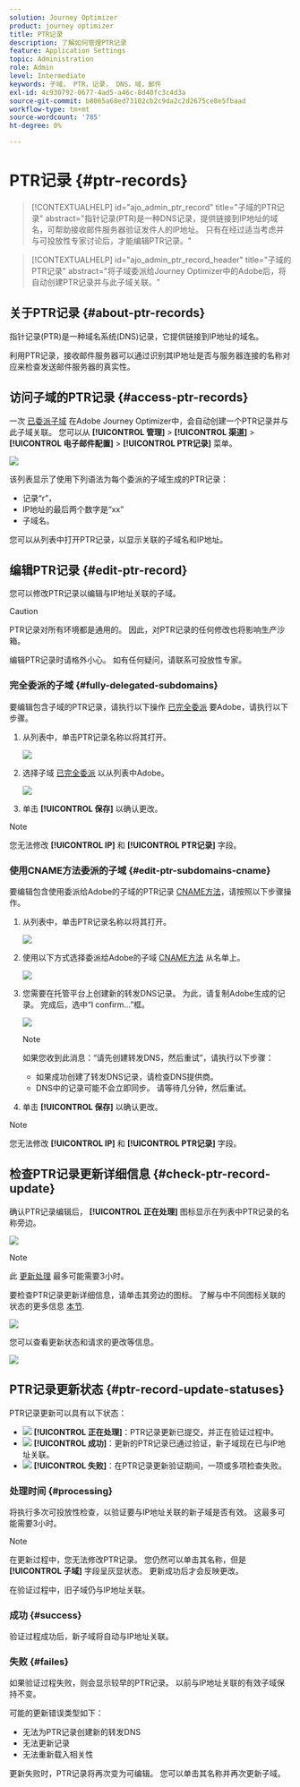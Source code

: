 ```yaml
---
solution: Journey Optimizer
product: journey optimizer
title: PTR记录
description: 了解如何管理PTR记录
feature: Application Settings
topic: Administration
role: Admin
level: Intermediate
keywords: 子域， PTR，记录， DNS，域，邮件
exl-id: 4c930792-0677-4ad5-a46c-8d40fc3c4d3a
source-git-commit: b8065a68ed73102cb2c9da2c2d2675ce8e5fbaad
workflow-type: tm+mt
source-wordcount: '785'
ht-degree: 0%

---
```


# PTR记录 {#ptr-records}

>[!CONTEXTUALHELP]
>id="ajo_admin_ptr_record"
>title="子域的PTR记录"
>abstract="指针记录(PTR)是一种DNS记录，提供链接到IP地址的域名，可帮助接收邮件服务器验证发件人的IP地址。 只有在经过适当考虑并与可投放性专家讨论后，才能编辑PTR记录。"

>[!CONTEXTUALHELP]
>id="ajo_admin_ptr_record_header"
>title="子域的PTR记录"
>abstract="将子域委派给Journey Optimizer中的Adobe后，将自动创建PTR记录并与此子域关联。"

## 关于PTR记录 {#about-ptr-records}

指针记录(PTR)是一种域名系统(DNS)记录，它提供链接到IP地址的域名。

利用PTR记录，接收邮件服务器可以通过识别其IP地址是否与服务器连接的名称对应来检查发送邮件服务器的真实性。

## 访问子域的PTR记录 {#access-ptr-records}

一次 [已委派子域](delegate-subdomain.md) 在Adobe Journey Optimizer中，会自动创建一个PTR记录并与此子域关联。 您可以从 **[!UICONTROL 管理]** > **[!UICONTROL 渠道]** > **[!UICONTROL 电子邮件配置]** > **[!UICONTROL PTR记录]** 菜单。

![](assets/ptr-records.png)

该列表显示了使用下列语法为每个委派的子域生成的PTR记录：

* 记录“r”，
* IP地址的最后两个数字是“xx”
* 子域名。

您可以从列表中打开PTR记录，以显示关联的子域名和IP地址。

## 编辑PTR记录 {#edit-ptr-record}

您可以修改PTR记录以编辑与IP地址关联的子域。

>[!CAUTION]
>
>PTR记录对所有环境都是通用的。 因此，对PTR记录的任何修改也将影响生产沙箱。
>
>编辑PTR记录时请格外小心。 如有任何疑问，请联系可投放性专家。

### 完全委派的子域 {#fully-delegated-subdomains}

要编辑包含子域的PTR记录，请执行以下操作 [已完全委派](delegate-subdomain.md#full-subdomain-delegation) 要Adobe，请执行以下步骤。

1. 从列表中，单击PTR记录名称以将其打开。

   ![](assets/ptr-record-select.png)

1. 选择子域 [已完全委派](delegate-subdomain.md#full-subdomain-delegation) 以从列表中Adobe。

   ![](assets/ptr-record-subdomain.png)

1. 单击 **[!UICONTROL 保存]** 以确认更改。

>[!NOTE]
>
>您无法修改 **[!UICONTROL IP]** 和 **[!UICONTROL PTR记录]** 字段。

### 使用CNAME方法委派的子域 {#edit-ptr-subdomains-cname}

要编辑包含使用委派给Adobe的子域的PTR记录 [CNAME方法](delegate-subdomain.md#cname-subdomain-delegation)，请按照以下步骤操作。

1. 从列表中，单击PTR记录名称以将其打开。

   ![](assets/ptr-record-select-cname.png)

1. 使用以下方式选择委派给Adobe的子域 [CNAME方法](delegate-subdomain.md#cname-subdomain-delegation) 从名单上。

   ![](assets/ptr-record-subdomain-cname.png)

1. 您需要在托管平台上创建新的转发DNS记录。 为此，请复制Adobe生成的记录。 完成后，选中“I confirm...”框。

   ![](assets/ptr-record-subdomain-confirm.png)

   >[!NOTE]
   >
   >如果您收到此消息：“请先创建转发DNS，然后重试”，请执行以下步骤：
   >   * 如果成功创建了转发DNS记录，请检查DNS提供商。
   >   * DNS中的记录可能不会立即同步。 请等待几分钟，然后重试。


1. 单击 **[!UICONTROL 保存]** 以确认更改。

>[!NOTE]
>
>您无法修改 **[!UICONTROL IP]** 和 **[!UICONTROL PTR记录]** 字段。

## 检查PTR记录更新详细信息 {#check-ptr-record-update}

确认PTR记录编辑后， **[!UICONTROL 正在处理]** 图标显示在列表中PTR记录的名称旁边。

![](assets/ptr-record-updating.png)

>[!NOTE]
>
>此 [更新处理](#processing) 最多可能需要3小时。

要检查PTR记录更新详细信息，请单击其旁边的图标。 了解与中不同图标关联的状态的更多信息 [本节](#ptr-record-update-statuses).

![](assets/ptr-record-recent-update.png)

您可以查看更新状态和请求的更改等信息。

![](assets/ptr-record-updates.png)

## PTR记录更新状态 {#ptr-record-update-statuses}

PTR记录更新可以具有以下状态：

* ![](assets/do-not-localize/ptr-record-processing.png) **[!UICONTROL 正在处理]**：PTR记录更新已提交，并正在验证过程中。
* ![](assets/do-not-localize/ptr-record-success.png) **[!UICONTROL 成功]**：更新的PTR记录已通过验证，新子域现在已与IP地址关联。
* ![](assets/do-not-localize/ptr-record-failed.png) **[!UICONTROL 失败]**：在PTR记录更新验证期间，一项或多项检查失败。

### 处理时间 {#processing}

将执行多次可投放性检查，以验证要与IP地址关联的新子域是否有效。 这最多可能需要3小时。

>[!NOTE]
>
>在更新过程中，您无法修改PTR记录。 您仍然可以单击其名称，但是 **[!UICONTROL 子域]** 字段呈灰显状态。 更新成功后才会反映更改。

在验证过程中，旧子域仍与IP地址关联。

### 成功 {#success}

验证过程成功后，新子域将自动与IP地址关联。

### 失败 {#failes}

如果验证过程失败，则会显示较早的PTR记录。 以前与IP地址关联的有效子域保持不变。

可能的更新错误类型如下：
* 无法为PTR记录创建新的转发DNS
* 无法更新记录
* 无法重新载入相关性

更新失败时，PTR记录将再次变为可编辑。 您可以单击其名称并再次更新子域。
